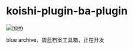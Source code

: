 # koishi-plugin-ba-plugin

[![npm](https://img.shields.io/npm/v/koishi-plugin-ba-plugin?style=flat-square)](https://www.npmjs.com/package/koishi-plugin-ba-plugin)

blue archive，碧蓝档案工具箱，正在开发
